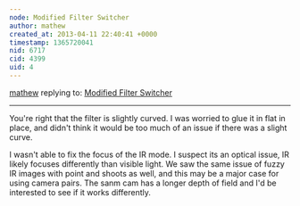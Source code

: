 ```yaml
---
node: Modified Filter Switcher
author: mathew
created_at: 2013-04-11 22:40:41 +0000
timestamp: 1365720041
nid: 6717
cid: 4399
uid: 4
---
```




[mathew](../profile/mathew) replying to: [Modified Filter Switcher](../notes/mathew/04-08-2013/modified-filter-switcher)

----
You're right that the filter is slightly curved.  I was worried to glue it in flat in place, and didn't think it would be too much of an issue if there was a slight curve.
 
I wasn't able to fix the focus of the IR mode.  I suspect its an optical issue, IR likely focuses differently than visible light.  We saw the same issue of fuzzy IR images with point and shoots as well, and this may be a major case for using camera pairs. The sanm cam has a longer depth of field and I'd be interested to see if it works differently.  